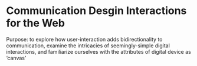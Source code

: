 # Communication Desgin Interactions for the Web

Purpose: to explore how user-interaction adds bidirectionality to communication, examine the intricacies of seemingly-simple digital interactions, and familiarize ourselves with the attributes of digital device as ‘canvas’
